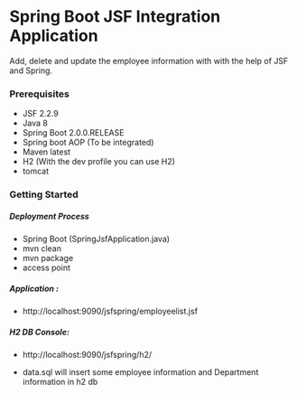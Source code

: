 # Spring Boot JSF Integration Application
Add, delete and update the employee information with with the help of JSF and Spring. 


### Prerequisites
- JSF 2.2.9
- Java 8
- Spring Boot 2.0.0.RELEASE 
- Spring boot AOP (To be integrated)
- Maven latest
- H2 (With the dev profile you can use H2)
- tomcat

### Getting Started
##### Deployment Process
- Spring Boot (SpringJsfApplication.java)
- mvn clean
- mvn package 
- access point

#####  Application :
- http://localhost:9090/jsfspring/employeelist.jsf
#####   H2 DB Console:
-  http://localhost:9090/jsfspring/h2/

- data.sql will insert some employee information and Department information in h2 db
